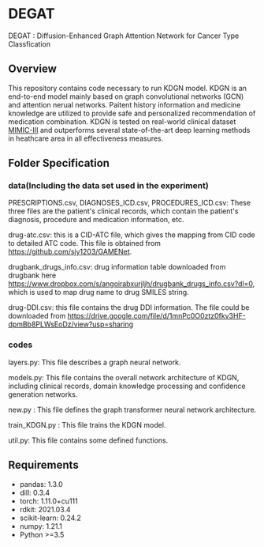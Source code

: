 
# DEGAT
DEGAT : Diffusion-Enhanced Graph Attention Network for Cancer Type Classfication

## Overview
This repository contains code necessary to run KDGN model. KDGN is an end-to-end model mainly based on graph convolutional networks (GCN) and attention nerual networks. Paitent history information and medicine knowledge are utilized to provide safe and personalized recommendation of medication combination. KDGN is tested on real-world clinical dataset [MIMIC-III](https://mimic.physionet.org/) and outperforms several state-of-the-art deep learning methods in heathcare area in all effectiveness measures.

## Folder Specification

### data(Including the data set used in the experiment)
PRESCRIPTIONS.csv, DIAGNOSES_ICD.csv, PROCEDURES_ICD.csv: These three files are the patient's clinical records, which contain the patient's diagnosis, procedure and medication information, etc.

drug-atc.csv: this is a CID-ATC file, which gives the mapping from CID code to detailed ATC code. This file is obtained from https://github.com/sjy1203/GAMENet.

drugbank_drugs_info.csv: drug information table downloaded from drugbank here https://www.dropbox.com/s/angoirabxurjljh/drugbank_drugs_info.csv?dl=0, which is used to map drug name to drug SMILES string.

drug-DDI.csv: this file contains the drug DDI information. The file could be downloaded from https://drive.google.com/file/d/1mnPc0O0ztz0fkv3HF-dpmBb8PLWsEoDz/view?usp=sharing

### codes
layers.py: This file describes a graph neural network.

models.py: This file contains the overall network architecture of KDGN, including clinical records, domain knowledge processing and confidence generation networks.

new.py : This file defines the graph transformer neural network architecture.

train_KDGN.py : This file trains the KDGN model.

util.py: This file contains some defined functions.

## Requirements
- pandas: 1.3.0
- dill: 0.3.4
- torch: 1.11.0+cu111
- rdkit: 2021.03.4
- scikit-learn: 0.24.2
- numpy: 1.21.1
- Python >=3.5
